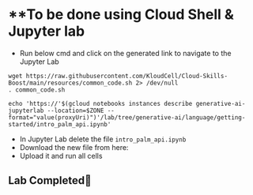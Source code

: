 # **To be done using Cloud Shell & Jupyter lab

- Run below cmd and click on the generated link to navigate to the Jupyter Lab

```
wget https://raw.githubusercontent.com/KloudCell/Cloud-Skills-Boost/main/resources/common_code.sh 2> /dev/null
. common_code.sh

echo 'https://'$(gcloud notebooks instances describe generative-ai-jupyterlab --location=$ZONE --format="value(proxyUri)")'/lab/tree/generative-ai/language/getting-started/intro_palm_api.ipynb'
```
- In Jupyter Lab delete the file `intro_palm_api.ipynb`
- Download the new file from here: 
- Upload it and run all cells

## Lab Completed🎉